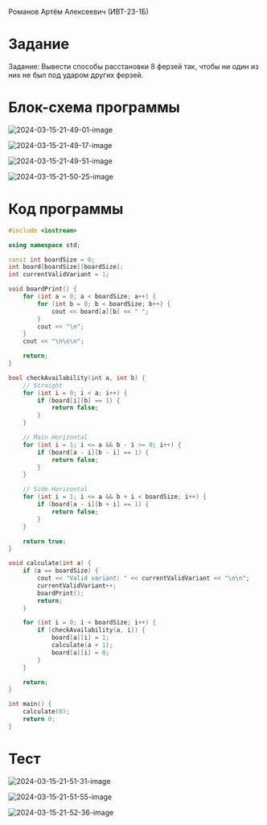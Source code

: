 Романов Артём Алексеевич (ИВТ-23-1Б)



# Задание

Задание: Вывести способы расстановки 8 ферзей так, чтобы ни один из них не был под ударом других ферзей.



# Блок-схема программы

![2024-03-15-21-49-01-image](https://github.com/Wingoush/LABS_PSTU_2023/assets/147124195/abf2e874-f753-40dd-99e6-c5da41424b92)

![2024-03-15-21-49-17-image](https://github.com/Wingoush/LABS_PSTU_2023/assets/147124195/c64e17f1-c4c4-4576-be1d-8d2eebdc111d)

![2024-03-15-21-49-51-image](https://github.com/Wingoush/LABS_PSTU_2023/assets/147124195/af2dd65a-c9fb-46ee-ae51-4a7d259d67d4)

![2024-03-15-21-50-25-image](https://github.com/Wingoush/LABS_PSTU_2023/assets/147124195/489b51da-2e20-4d07-a1d8-37f62c33f729)

# Код программы

```cpp
#include <iostream>

using namespace std;

const int boardSize = 8;
int board[boardSize][boardSize];
int currentValidVariant = 1;

void boardPrint() {
    for (int a = 0; a < boardSize; a++) {
        for (int b = 0; b < boardSize; b++) {
            cout << board[a][b] << " ";
        }
        cout << "\n";
    }
    cout << "\n\n\n";

    return;
}

bool checkAvailability(int a, int b) {
    // Straight
    for (int i = 0; i < a; i++) {
        if (board[i][b] == 1) {
            return false;
        }
    }

    // Main Horizontal
    for (int i = 1; i <= a && b - i >= 0; i++) {
        if (board[a - i][b - i] == 1) {
            return false;
        }
    }

    // Side Horizontal
    for (int i = 1; i <= a && b + i < boardSize; i++) {
        if (board[a - i][b + i] == 1) {
            return false;
        }
    }

    return true;
}

void calculate(int a) {
    if (a == boardSize) {
        cout << "Valid variant: " << currentValidVariant << "\n\n";
        currentValidVariant++;
        boardPrint();
        return;
    }

    for (int i = 0; i < boardSize; i++) {
        if (checkAvailability(a, i)) {
            board[a][i] = 1;
            calculate(a + 1);
            board[a][i] = 0;
        }
    }

    return;
}

int main() {
    calculate(0);
    return 0;
}
```

# Тест

![2024-03-15-21-51-31-image](https://github.com/Wingoush/LABS_PSTU_2023/assets/147124195/0076ca3a-8c51-4f9b-b3f9-17a111bbf9a7)

![2024-03-15-21-51-55-image](https://github.com/Wingoush/LABS_PSTU_2023/assets/147124195/47bb1d06-9d07-41a3-8e66-add898930801)

![2024-03-15-21-52-36-image](https://github.com/Wingoush/LABS_PSTU_2023/assets/147124195/30c70117-3de7-499c-a307-54039691f233)
